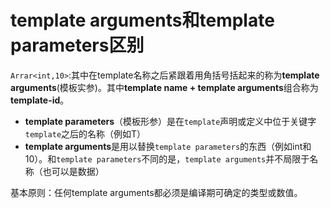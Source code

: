 # template arguments和template parameters区别

`Arrar<int,10>`:其中在template名称之后紧跟着用角括号括起来的称为**template arguments**(模板实参)。其中**template name + template arguments**组合称为**template-id**。

- **template parameters**（模板形参）是在`template`声明或定义中位于关键字`template`之后的名称（例如T）
- **template arguments**是用以替换`template parameters`的东西（例如int和10）。和`template parameters`不同的是，`template arguments`并不局限于名称（也可以是数据）



基本原则：任何template arguments都必须是编译期可确定的类型或数值。